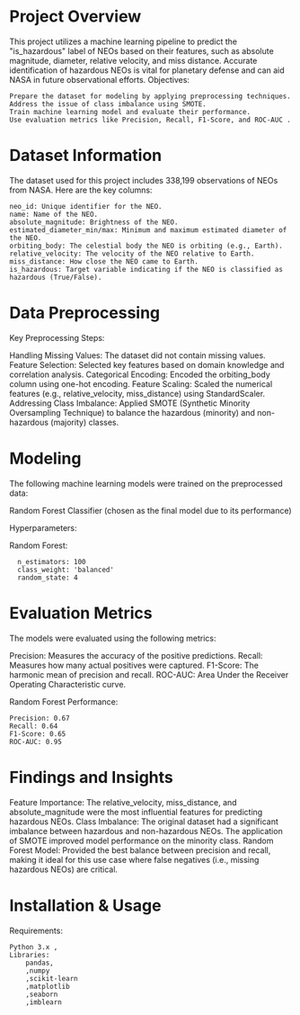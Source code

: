 # Project Overview

This project utilizes a machine learning pipeline to predict the "is_hazardous" label of NEOs based on their features, such as absolute magnitude, diameter, relative velocity, and miss distance. Accurate identification of hazardous NEOs is vital for planetary defense and can aid NASA in future observational efforts.
Objectives:

	Prepare the dataset for modeling by applying preprocessing techniques.
	Address the issue of class imbalance using SMOTE.
	Train machine learning model and evaluate their performance.
	Use evaluation metrics like Precision, Recall, F1-Score, and ROC-AUC .

# Dataset Information

The dataset used for this project includes 338,199 observations of NEOs from NASA. Here are the key columns:

	neo_id: Unique identifier for the NEO.
	name: Name of the NEO.
	absolute_magnitude: Brightness of the NEO.
	estimated_diameter_min/max: Minimum and maximum estimated diameter of the NEO.
	orbiting_body: The celestial body the NEO is orbiting (e.g., Earth).
	relative_velocity: The velocity of the NEO relative to Earth.
	miss_distance: How close the NEO came to Earth.
	is_hazardous: Target variable indicating if the NEO is classified as hazardous (True/False).

# Data Preprocessing
Key Preprocessing Steps:

Handling Missing Values: The dataset did not contain missing values.
Feature Selection: Selected key features based on domain knowledge and correlation analysis.
Categorical Encoding: Encoded the orbiting_body column using one-hot encoding.
Feature Scaling: Scaled the numerical features (e.g., relative_velocity, miss_distance) using StandardScaler.
Addressing Class Imbalance: Applied SMOTE (Synthetic Minority Oversampling Technique) to balance the hazardous (minority) and non-hazardous (majority) classes.

# Modeling

The following machine learning models were trained on the preprocessed data:

Random Forest Classifier (chosen as the final model due to its performance)

Hyperparameters:

Random Forest:

      n_estimators: 100
      class_weight: 'balanced'
      random_state: 4

# Evaluation Metrics

The models were evaluated using the following metrics:

Precision: Measures the accuracy of the positive predictions.
Recall: Measures how many actual positives were captured.
F1-Score: The harmonic mean of precision and recall.
ROC-AUC: Area Under the Receiver Operating Characteristic curve.

Random Forest Performance:

	Precision: 0.67
	Recall: 0.64
	F1-Score: 0.65
	ROC-AUC: 0.95

# Findings and Insights

Feature Importance: The relative_velocity, miss_distance, and absolute_magnitude were the most influential features for predicting hazardous NEOs. 
Class Imbalance: The original dataset had a significant imbalance between hazardous and non-hazardous NEOs. The application of SMOTE improved model performance on the minority class.
Random Forest Model: Provided the best balance between precision and recall, making it ideal for this use case where false negatives (i.e., missing hazardous NEOs) are critical.

 # Installation & Usage
Requirements:

    Python 3.x ,
    Libraries:
        pandas,
        ,numpy
        ,scikit-learn
        ,matplotlib
        ,seaborn
        ,imblearn
